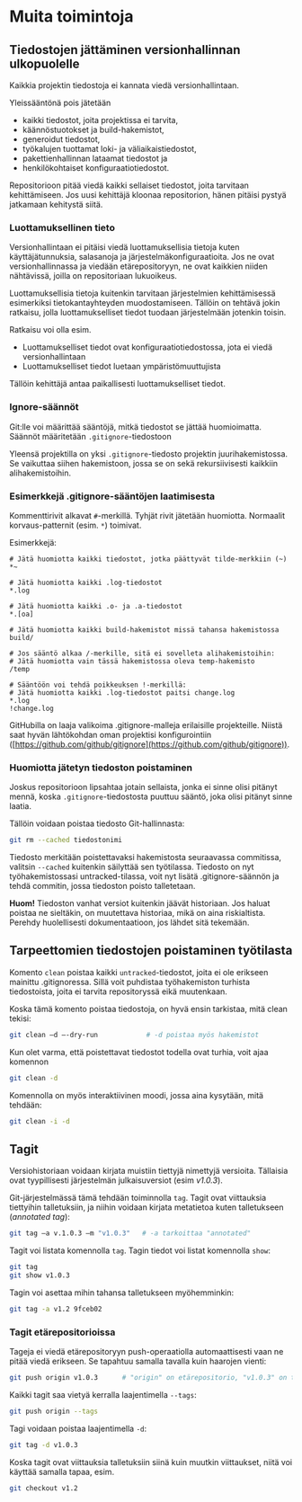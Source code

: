 # Muita toimintoja

## Tiedostojen jättäminen versionhallinnan ulkopuolelle

Kaikkia projektin tiedostoja ei kannata viedä versionhallintaan.

Yleissääntönä pois jätetään 

- kaikki tiedostot, joita projektissa ei tarvita,  
- käännöstuotokset ja build-hakemistot,
- generoidut tiedostot, 
- työkalujen tuottamat loki- ja väliaikaistiedostot,
- pakettienhallinnan lataamat tiedostot ja
- henkilökohtaiset konfiguraatiotiedostot.

Repositorioon pitää viedä kaikki sellaiset tiedostot, joita tarvitaan kehittämiseen. Jos uusi kehittäjä kloonaa repositorion, hänen pitäisi pystyä jatkamaan kehitystä siitä.

### Luottamuksellinen tieto
Versionhallintaan ei pitäisi viedä luottamuksellisia tietoja kuten käyttäjätunnuksia, salasanoja ja järjestelmäkonfiguraatioita. Jos ne ovat versionhallinnassa ja viedään etärepositoryyn, ne ovat kaikkien niiden nähtävissä, joilla on repositoriaan lukuoikeus.

Luottamuksellisia tietoja kuitenkin tarvitaan järjestelmien kehittämisessä esimerkiksi tietokantayhteyden muodostamiseen. Tällöin on tehtävä jokin ratkaisu, jolla luottamukselliset tiedot tuodaan järjestelmään jotenkin toisin. 

Ratkaisu voi olla esim.
- Luottamukselliset tiedot ovat konfiguraatiotiedostossa, jota ei viedä versionhallintaan
- Luottamukselliset tiedot luetaan ympäristömuuttujista

Tällöin kehittäjä antaa paikallisesti luottamukselliset tiedot.


### Ignore-säännöt

Git:lle voi määrittää sääntöjä, mitkä tiedostot se jättää huomioimatta. Säännöt määritetään `.gitignore`-tiedostoon

Yleensä projektilla on yksi `.gitignore`-tiedosto projektin juurihakemistossa. Se vaikuttaa siihen hakemistoon, jossa se on sekä rekursiivisesti kaikkiin alihakemistoihin.

### Esimerkkejä .gitignore-sääntöjen laatimisesta

Kommenttirivit alkavat `#`-merkillä. Tyhjät rivit jätetään huomiotta. Normaalit korvaus-patternit (esim. `*`) toimivat. 

Esimerkkejä:

```
# Jätä huomiotta kaikki tiedostot, jotka päättyvät tilde-merkkiin (~)
*~

# Jätä huomiotta kaikki .log-tiedostot
*.log

# Jätä huomiotta kaikki .o- ja .a-tiedostot
*.[oa]

# Jätä huomiotta kaikki build-hakemistot missä tahansa hakemistossa
build/

# Jos sääntö alkaa /-merkille, sitä ei sovelleta alihakemistoihin:
# Jätä huomiotta vain tässä hakemistossa oleva temp-hakemisto
/temp

# Sääntöön voi tehdä poikkeuksen !-merkillä:
# Jätä huomiotta kaikki .log-tiedostot paitsi change.log
*.log
!change.log
```

GitHubilla on laaja valikoima .gitignore-malleja erilaisille projekteille. Niistä saat hyvän lähtökohdan oman projektisi konfigurointiin ([https://github.com/github/gitignore](https://github.com/github/gitignore)).

### Huomiotta jätetyn tiedoston poistaminen

Joskus repositorioon lipsahtaa jotain sellaista, jonka ei sinne olisi pitänyt mennä, koska `.gitignore`-tiedostosta puuttuu sääntö, joka olisi pitänyt sinne laatia.

Tällöin voidaan poistaa tiedosto Git-hallinnasta:
```bash
git rm --cached tiedostonimi
```
Tiedosto merkitään poistettavaksi hakemistosta seuraavassa commitissa, valitsin `--cached` kuitenkin säilyttää sen työtilassa. Tiedosto on nyt työhakemistossasi untracked-tilassa, voit nyt lisätä .gitignore-säännön ja tehdä commitin, jossa tiedoston poisto talletetaan.

__Huom!__ Tiedoston vanhat versiot kuitenkin jäävät historiaan. Jos haluat poistaa ne sieltäkin, on muutettava historiaa, mikä on aina riskialtista. Perehdy huolellisesti dokumentaatioon, jos lähdet sitä tekemään.

## Tarpeettomien tiedostojen poistaminen työtilasta

Komento `clean` poistaa kaikki `untracked`-tiedostot, joita ei ole erikseen mainittu .gitignoressa. Sillä voit puhdistaa työhakemiston turhista tiedostoista, joita ei tarvita repositoryssä eikä muutenkaan.

Koska tämä komento poistaa tiedostoja, on hyvä ensin tarkistaa, mitä clean tekisi:

```bash
git clean –d –-dry-run            # -d poistaa myös hakemistot
```

Kun olet varma, että poistettavat tiedostot todella ovat turhia, voit ajaa komennon

```bash
git clean -d
```

Komennolla on myös interaktiivinen moodi, jossa aina kysytään, mitä tehdään:

```bash
git clean -i -d
```

## Tagit

Versiohistoriaan voidaan kirjata muistiin tiettyjä nimettyjä versioita. Tällaisia ovat tyypillisesti järjestelmän julkaisuversiot (esim _v1.0.3_).

Git-järjestelmässä tämä tehdään toiminnolla `tag`. Tagit ovat viittauksia tiettyihin talletuksiin, ja niihin voidaan kirjata metatietoa kuten talletukseen (_annotated tag_):

```bash
git tag –a v.1.0.3 –m "v1.0.3"   # -a tarkoittaa "annotated"
```

Tagit voi listata komennolla `tag`. Tagin tiedot voi listat komennolla `show`:

```bash
git tag
git show v1.0.3
```

Tagin voi asettaa mihin tahansa talletukseen myöhemminkin:

```bash
git tag -a v1.2 9fceb02
```

### Tagit etärepositorioissa

Tageja ei viedä etärepositoryyn push-operaatiolla automaattisesti vaan ne pitää viedä erikseen. Se tapahtuu samalla tavalla kuin haarojen vienti:

```bash
git push origin v1.0.3	    # "origin" on etärepositorio, "v1.0.3" on tag
```

Kaikki tagit saa vietyä kerralla laajentimella `--tags`:

```bash
git push origin --tags
```

Tagi voidaan poistaa laajentimella `-d`:

```bash
git tag -d v1.0.3
```

Koska tagit ovat viittauksia talletuksiin siinä kuin muutkin viittaukset, niitä voi käyttää samalla tapaa, esim.
```bash
git checkout v1.2
```
